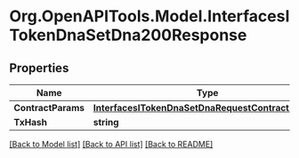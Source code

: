 # Org.OpenAPITools.Model.InterfacesITokenDnaSetDna200Response

## Properties

Name | Type | Description | Notes
------------ | ------------- | ------------- | -------------
**ContractParams** | [**InterfacesITokenDnaSetDnaRequestContractParams**](InterfacesITokenDnaSetDnaRequestContractParams.md) |  | 
**TxHash** | **string** |  | 

[[Back to Model list]](../README.md#documentation-for-models) [[Back to API list]](../README.md#documentation-for-api-endpoints) [[Back to README]](../README.md)

